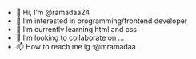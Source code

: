 - 👋 Hi, I’m @ramadaa24
- 👀 I’m interested in programming/frontend developer
- 🌱 I’m currently learning html and css
- 💞️ I’m looking to collaborate on ...
- 📫 How to reach me ig :@mramadaa

<!---
ramadaa24/ramadaa24 is a ✨ special ✨ repository because its `README.md` (this file) appears on your GitHub profile.
You can click the Preview link to take a look at your changes.
--->
